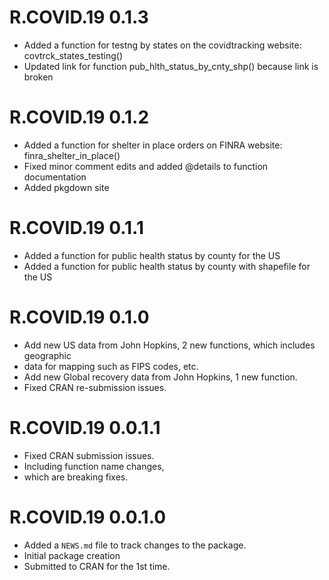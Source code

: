 # R.COVID.19 0.1.3
* Added a function for testng by states on the covidtracking website: covtrck_states_testing()
* Updated link for function pub_hlth_status_by_cnty_shp() because link is broken

# R.COVID.19 0.1.2
* Added a function for shelter in place orders on FINRA website: finra_shelter_in_place()
* Fixed minor comment edits and added @details to function documentation
* Added pkgdown site

# R.COVID.19 0.1.1
* Added a function for public health status by county for the US
* Added a function for public health status by county with shapefile for the US

# R.COVID.19 0.1.0
* Add new US data from John Hopkins, 2 new functions, which includes geographic
* data for mapping such as FIPS codes, etc.
* Add new Global recovery data from John Hopkins, 1 new function.
* Fixed CRAN re-submission issues.

# R.COVID.19 0.0.1.1
* Fixed CRAN submission issues.
* Including function name changes,
* which are breaking fixes.

# R.COVID.19 0.0.1.0

* Added a `NEWS.md` file to track changes to the package.
* Initial package creation
* Submitted to CRAN for the 1st time.
